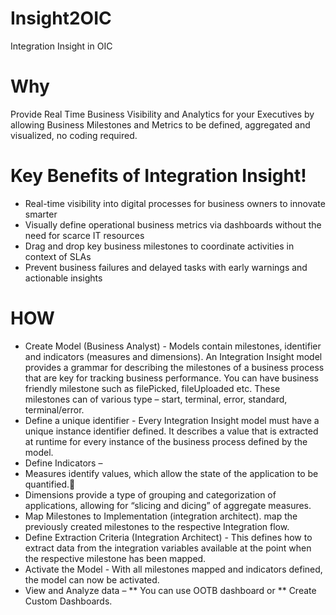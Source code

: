 # Insight2OIC
Integration Insight in OIC

# Why
Provide Real Time Business Visibility and Analytics for your Executives by allowing Business Milestones and Metrics to be defined, aggregated and visualized, no coding required.

# Key Benefits of Integration Insight!
* Real-time visibility into digital processes for business owners to innovate smarter 
* Visually define operational business metrics via dashboards without the need for scarce IT resources
* Drag and drop key business milestones to coordinate activities in context of SLAs
* Prevent business failures and delayed tasks with early warnings and actionable insights

# HOW
* Create Model (Business Analyst) -  Models contain milestones, identifier and indicators (measures and dimensions). 
An Integration Insight model provides a grammar for describing the milestones of a business process that are key for tracking business performance. You can have business friendly milestone such as filePicked, fileUploaded etc. These milestones can of various type – start, terminal, error, standard, terminal/error.
* Define a unique identifier -  Every Integration Insight model must have a unique instance identifier defined. It describes a value that is extracted at runtime for every instance of the business process defined by the model.
* Define Indicators –  
 * Measures identify values, which allow the state of the application to be quantified.
 * Dimensions provide a type of grouping and categorization of applications, allowing for “slicing and dicing” of aggregate measures.
* Map Milestones to Implementation (integration architect). map the previously created milestones to the respective Integration flow.
* Define Extraction Criteria (Integration Architect) -  This defines how to extract data from the integration variables available at the point when the respective milestone has been mapped. 
* Activate the Model - With all milestones mapped and indicators defined, the model can now be activated.
* View and Analyze data – 
** You can use OOTB dashboard or
** Create Custom Dashboards. 


